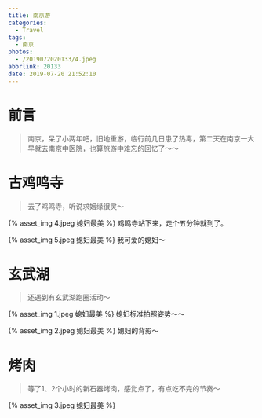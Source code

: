 ```yaml
---
title: 南京游
categories:
  - Travel
tags:
  - 南京
photos:
  - /2019072020133/4.jpeg
abbrlink: 20133
date: 2019-07-20 21:52:10
---
```


# 前言

> 南京，呆了小两年吧，旧地重游，临行前几日患了热毒，第二天在南京一大早就去南京中医院，也算旅游中难忘的回忆了～～

# 古鸡鸣寺

> 去了鸡鸣寺，听说求姻缘很灵～

{% asset_img 4.jpeg 媳妇最美 %}
鸡鸣寺站下来，走个五分钟就到了。

{% asset_img 5.jpeg 媳妇最美 %}
我可爱的媳妇～

# 玄武湖

> 还遇到有玄武湖跑圈活动～

{% asset_img 1.jpeg 媳妇最美 %}
媳妇标准拍照姿势～～

{% asset_img 2.jpeg 媳妇最美 %}
媳妇的背影～

# 烤肉
> 等了1、2个小时的新石器烤肉，感觉点了，有点吃不完的节奏～

{% asset_img 3.jpeg 媳妇最美 %}

